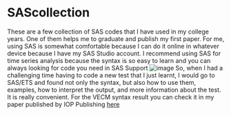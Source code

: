 # SAScollection
These are a few collection of SAS codes that I have used in my college years. One of them helps me to graduate and publish my first paper. 
For me, using SAS is somewhat comfortable because I can do it online in whatever device because I have my SAS Studio account. I recommend using SAS for time series analysis because the syntax is so easy to learn and you can always looking for code you need in SAS Support
![image](https://user-images.githubusercontent.com/74189753/161008676-6d7aded1-c8ba-482d-a91a-2d2c70b96bbe.png)
So, when I had a challenging time having to code a new test that I just learnt, I would go to SAS/ETS and found not only the syntax, but also how to use them, examples, how to interpret the output, and more information about the test. It is really convenient.
For the VECM syntax result you can check it in my paper published by IOP Publishing [here](https://iopscience.iop.org/article/10.1088/1742-6596/1751/1/012016)
